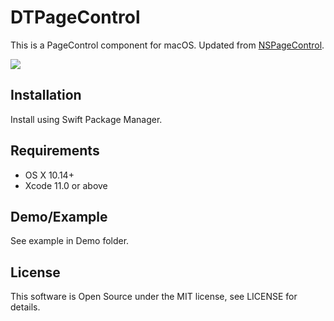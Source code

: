 # DTPageControl

This is a PageControl component for macOS. Updated from [NSPageControl](https://github.com/nerd0geek1/NSPageControl).

![](https://i.imgur.com/q8ZArtm.png)

## Installation
Install using Swift Package Manager.

## Requirements
- OS X 10.14+
- Xcode 11.0 or above

## Demo/Example
See example in Demo folder.


## License
This software is Open Source under the MIT license, see LICENSE for details.
